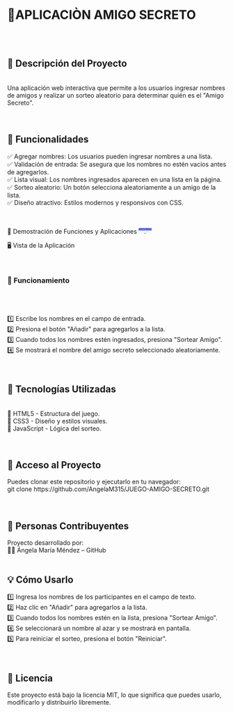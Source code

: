 <h1>🎁APLICACIÒN AMIGO SECRETO</h1><br><br>

<h2>📝 Descripción del Proyecto</h2><br>
Una aplicación web interactiva que permite a los usuarios ingresar nombres de amigos y realizar un sorteo aleatorio para determinar quién es el "Amigo Secreto".<br><br><br>

<h2>🚀 Funcionalidades</h2>

✅ Agregar nombres: Los usuarios pueden ingresar nombres a una lista.<br>
✅ Validación de entrada: Se asegura que los nombres no estén vacíos antes de agregarlos.<br>
✅ Lista visual: Los nombres ingresados aparecen en una lista en la página.<br>
✅ Sorteo aleatorio: Un botón selecciona aleatoriamente a un amigo de la lista.<br>
✅ Diseño atractivo: Estilos modernos y responsivos con CSS.<br><br><br>

🎥 Demostración de Funciones y Aplicaciones
<img src="img/captura-de-pantalla.png" alt="Captura de Pantalla" width="30">

🖥️ Vista de la Aplicación<br><br><br>

<h3>🔄 Funcionamiento</h3><br><br><br>
1️⃣ Escribe los nombres en el campo de entrada.<br>
2️⃣ Presiona el botón "Añadir" para agregarlos a la lista.<br>
3️⃣ Cuando todos los nombres estén ingresados, presiona "Sortear Amigo".<br>
4️⃣ Se mostrará el nombre del amigo secreto seleccionado aleatoriamente.<br><br><br>

<h2>🔧 Tecnologías Utilizadas</h2><br>
🔹 HTML5 - Estructura del juego.<br>
🔹 CSS3 - Diseño y estilos visuales.<br>
🔹 JavaScript - Lógica del sorteo.<br><br><br>

<h2>📂 Acceso al Proyecto</h2>
Puedes clonar este repositorio y ejecutarlo en tu navegador:<br>
git clone https://github.com/AngelaM315/JUEGO-AMIGO-SECRETO.git<br><br><br>

<h2>👥 Personas Contribuyentes</h2>
Proyecto desarrollado por:<br>
👩‍💻 Ángela María Méndez – GitHub<br><br>

<h2>💡 Cómo Usarlo</h2>
1️⃣ Ingresa los nombres de los participantes en el campo de texto.<br>
2️⃣ Haz clic en "Añadir" para agregarlos a la lista.<br>
3️⃣ Cuando todos los nombres estén en la lista, presiona "Sortear Amigo".<br>
4️⃣ Se seleccionará un nombre al azar y se mostrará en pantalla.<br>
5️⃣ Para reiniciar el sorteo, presiona el botón "Reiniciar".<br><br><br>

<h2>📖 Licencia</h2>
Este proyecto está bajo la licencia MIT, lo que significa que puedes usarlo, modificarlo y distribuirlo libremente.


